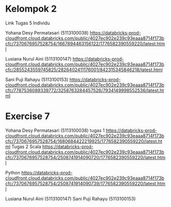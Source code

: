 # Kelompok 2
Link Tugas 5 Individu

Yohana Desy Permatasari (5113100038) 
https://databricks-prod-cloudfront.cloud.databricks.com/public/4027ec902e239c93eaaa8714f173bcfc/7370676957528754/1667894463156122/1776582390559220/latest.html

Lusiana Nurul Aini (5113100147)
https://databricks-prod-cloudfront.cloud.databricks.com/public/4027ec902e239c93eaaa8714f173bcfc/2855243559745825/2826402411176001/842315345846218/latest.html

Sani Puji Rahayu (5113100153)
https://databricks-prod-cloudfront.cloud.databricks.com/public/4027ec902e239c93eaaa8714f173bcfc/7787536089339772/3258763284457526/7934149998552536/latest.html


# Exercise 7

Yohana Desy Permatasari (5113100038) 
tugas 1 
https://databricks-prod-cloudfront.cloud.databricks.com/public/4027ec902e239c93eaaa8714f173bcfc/7370676957528754/1680684422219925/1776582390559220/latest.html
Tugas 2
Scala
https://databricks-prod-cloudfront.cloud.databricks.com/public/4027ec902e239c93eaaa8714f173bcfc/7370676957528754/2508741914090720/1776582390559220/latest.html

Python
https://databricks-prod-cloudfront.cloud.databricks.com/public/4027ec902e239c93eaaa8714f173bcfc/7370676957528754/2508741914090739/1776582390559220/latest.html

Lusiana Nurul Aini (5113100147)
Sani Puji Rahayu (5113100153)
